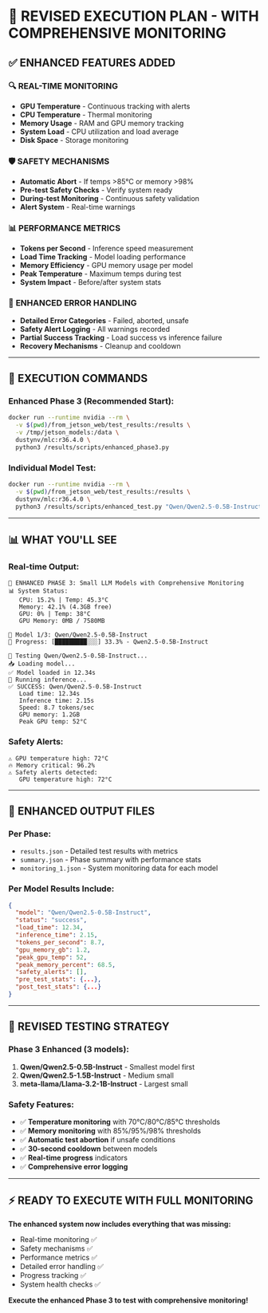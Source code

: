 # 🔄 REVISED EXECUTION PLAN - WITH COMPREHENSIVE MONITORING

## ✅ **ENHANCED FEATURES ADDED**

### 🔍 **REAL-TIME MONITORING**
- **GPU Temperature** - Continuous tracking with alerts
- **CPU Temperature** - Thermal monitoring
- **Memory Usage** - RAM and GPU memory tracking
- **System Load** - CPU utilization and load average
- **Disk Space** - Storage monitoring

### 🛡️ **SAFETY MECHANISMS**
- **Automatic Abort** - If temps >85°C or memory >98%
- **Pre-test Safety Checks** - Verify system ready
- **During-test Monitoring** - Continuous safety validation
- **Alert System** - Real-time warnings

### 📊 **PERFORMANCE METRICS**
- **Tokens per Second** - Inference speed measurement
- **Load Time Tracking** - Model loading performance
- **Memory Efficiency** - GPU memory usage per model
- **Peak Temperature** - Maximum temps during test
- **System Impact** - Before/after system stats

### 🔧 **ENHANCED ERROR HANDLING**
- **Detailed Error Categories** - Failed, aborted, unsafe
- **Safety Alert Logging** - All warnings recorded
- **Partial Success Tracking** - Load success vs inference failure
- **Recovery Mechanisms** - Cleanup and cooldown

---

## 🚀 **EXECUTION COMMANDS**

### **Enhanced Phase 3 (Recommended Start):**
```bash
docker run --runtime nvidia --rm \
  -v $(pwd)/from_jetson_web/test_results:/results \
  -v /tmp/jetson_models:/data \
  dustynv/mlc:r36.4.0 \
  python3 /results/scripts/enhanced_phase3.py
```

### **Individual Model Test:**
```bash
docker run --runtime nvidia --rm \
  -v $(pwd)/from_jetson_web/test_results:/results \
  dustynv/mlc:r36.4.0 \
  python3 /results/scripts/enhanced_test.py "Qwen/Qwen2.5-0.5B-Instruct" "phase3"
```

---

## 📊 **WHAT YOU'LL SEE**

### **Real-time Output:**
```
🚀 ENHANCED PHASE 3: Small LLM Models with Comprehensive Monitoring
📊 System Status:
   CPU: 15.2% | Temp: 45.3°C
   Memory: 42.1% (4.3GB free)
   GPU: 0% | Temp: 38°C
   GPU Memory: 0MB / 7580MB

🎯 Model 1/3: Qwen/Qwen2.5-0.5B-Instruct
🔄 Progress: [█████████░░░] 33.3% - Qwen2.5-0.5B-Instruct

🔄 Testing Qwen/Qwen2.5-0.5B-Instruct...
📥 Loading model...
✅ Model loaded in 12.34s
🧠 Running inference...
✅ SUCCESS: Qwen/Qwen2.5-0.5B-Instruct
   Load time: 12.34s
   Inference time: 2.15s
   Speed: 8.7 tokens/sec
   GPU memory: 1.2GB
   Peak GPU temp: 52°C
```

### **Safety Alerts:**
```
⚠️ GPU temperature high: 72°C
🔥 Memory critical: 96.2%
⚠️ Safety alerts detected:
   GPU temperature high: 72°C
```

---

## 📁 **ENHANCED OUTPUT FILES**

### **Per Phase:**
- `results.json` - Detailed test results with metrics
- `summary.json` - Phase summary with performance stats
- `monitoring_1.json` - System monitoring data for each model

### **Per Model Results Include:**
```json
{
  "model": "Qwen/Qwen2.5-0.5B-Instruct",
  "status": "success",
  "load_time": 12.34,
  "inference_time": 2.15,
  "tokens_per_second": 8.7,
  "gpu_memory_gb": 1.2,
  "peak_gpu_temp": 52,
  "peak_memory_percent": 68.5,
  "safety_alerts": [],
  "pre_test_stats": {...},
  "post_test_stats": {...}
}
```

---

## 🎯 **REVISED TESTING STRATEGY**

### **Phase 3 Enhanced (3 models):**
1. **Qwen/Qwen2.5-0.5B-Instruct** - Smallest model first
2. **Qwen/Qwen2.5-1.5B-Instruct** - Medium small
3. **meta-llama/Llama-3.2-1B-Instruct** - Largest small

### **Safety Features:**
- ✅ **Temperature monitoring** with 70°C/80°C/85°C thresholds
- ✅ **Memory monitoring** with 85%/95%/98% thresholds  
- ✅ **Automatic test abortion** if unsafe conditions
- ✅ **30-second cooldown** between models
- ✅ **Real-time progress** indicators
- ✅ **Comprehensive error logging**

---

## ⚡ **READY TO EXECUTE WITH FULL MONITORING**

**The enhanced system now includes everything that was missing:**
- Real-time monitoring ✅
- Safety mechanisms ✅  
- Performance metrics ✅
- Detailed error handling ✅
- Progress tracking ✅
- System health checks ✅

**Execute the enhanced Phase 3 to test with comprehensive monitoring!**
